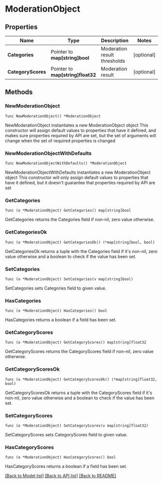 # ModerationObject

## Properties

Name | Type | Description | Notes
------------ | ------------- | ------------- | -------------
**Categories** | Pointer to **map[string]bool** | Moderation result thresholds | [optional] 
**CategoryScores** | Pointer to **map[string]float32** | Moderation result | [optional] 

## Methods

### NewModerationObject

`func NewModerationObject() *ModerationObject`

NewModerationObject instantiates a new ModerationObject object
This constructor will assign default values to properties that have it defined,
and makes sure properties required by API are set, but the set of arguments
will change when the set of required properties is changed

### NewModerationObjectWithDefaults

`func NewModerationObjectWithDefaults() *ModerationObject`

NewModerationObjectWithDefaults instantiates a new ModerationObject object
This constructor will only assign default values to properties that have it defined,
but it doesn't guarantee that properties required by API are set

### GetCategories

`func (o *ModerationObject) GetCategories() map[string]bool`

GetCategories returns the Categories field if non-nil, zero value otherwise.

### GetCategoriesOk

`func (o *ModerationObject) GetCategoriesOk() (*map[string]bool, bool)`

GetCategoriesOk returns a tuple with the Categories field if it's non-nil, zero value otherwise
and a boolean to check if the value has been set.

### SetCategories

`func (o *ModerationObject) SetCategories(v map[string]bool)`

SetCategories sets Categories field to given value.

### HasCategories

`func (o *ModerationObject) HasCategories() bool`

HasCategories returns a boolean if a field has been set.

### GetCategoryScores

`func (o *ModerationObject) GetCategoryScores() map[string]float32`

GetCategoryScores returns the CategoryScores field if non-nil, zero value otherwise.

### GetCategoryScoresOk

`func (o *ModerationObject) GetCategoryScoresOk() (*map[string]float32, bool)`

GetCategoryScoresOk returns a tuple with the CategoryScores field if it's non-nil, zero value otherwise
and a boolean to check if the value has been set.

### SetCategoryScores

`func (o *ModerationObject) SetCategoryScores(v map[string]float32)`

SetCategoryScores sets CategoryScores field to given value.

### HasCategoryScores

`func (o *ModerationObject) HasCategoryScores() bool`

HasCategoryScores returns a boolean if a field has been set.


[[Back to Model list]](../README.md#documentation-for-models) [[Back to API list]](../README.md#documentation-for-api-endpoints) [[Back to README]](../README.md)


